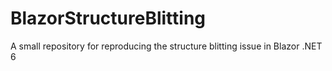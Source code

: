 # BlazorStructureBlitting
 A small repository for reproducing the structure blitting issue in Blazor .NET 6
